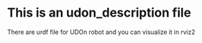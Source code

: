 # This is an udon_description file

There are urdf file for UDOn robot and you can visualize it in rviz2